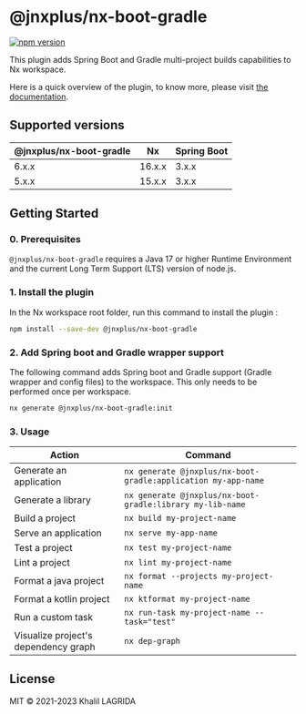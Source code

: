 # @jnxplus/nx-boot-gradle

[![npm version](https://badge.fury.io/js/@jnxplus%2Fnx-boot-gradle.svg)](https://badge.fury.io/js/@jnxplus%2Fnx-boot-gradle)

This plugin adds Spring Boot and Gradle multi-project builds capabilities to Nx workspace.

Here is a quick overview of the plugin, to know more, please visit [the documentation](https://khalilou88.github.io/jnxplus/).

## Supported versions

| @jnxplus/nx-boot-gradle | Nx     | Spring Boot |
| ----------------------- | ------ | ----------- |
| 6.x.x                   | 16.x.x | 3.x.x       |
| 5.x.x                   | 15.x.x | 3.x.x       |

## Getting Started

### 0. Prerequisites

`@jnxplus/nx-boot-gradle` requires a Java 17 or higher Runtime Environment and the current Long Term Support (LTS) version of node.js.

### 1. Install the plugin

In the Nx workspace root folder, run this command to install the plugin :

```bash
npm install --save-dev @jnxplus/nx-boot-gradle
```

### 2. Add Spring boot and Gradle wrapper support

The following command adds Spring boot and Gradle support (Gradle wrapper and config files) to the workspace. This only needs to be performed once per workspace.

```bash
nx generate @jnxplus/nx-boot-gradle:init
```

### 3. Usage

| Action                               | Command                                                       |
| ------------------------------------ | ------------------------------------------------------------- |
| Generate an application              | `nx generate @jnxplus/nx-boot-gradle:application my-app-name` |
| Generate a library                   | `nx generate @jnxplus/nx-boot-gradle:library my-lib-name`     |
| Build a project                      | `nx build my-project-name`                                    |
| Serve an application                 | `nx serve my-app-name`                                        |
| Test a project                       | `nx test my-project-name`                                     |
| Lint a project                       | `nx lint my-project-name`                                     |
| Format a java project                | `nx format --projects my-project-name`                        |
| Format a kotlin project              | `nx ktformat my-project-name`                                 |
| Run a custom task                    | `nx run-task my-project-name --task="test"`                   |
| Visualize project's dependency graph | `nx dep-graph`                                                |

## License

MIT © 2021-2023 Khalil LAGRIDA
